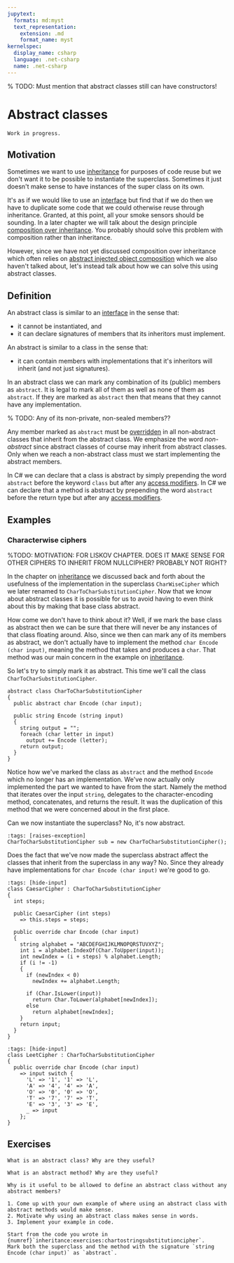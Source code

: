 ```yaml
---
jupytext:
  formats: md:myst
  text_representation:
    extension: .md
    format_name: myst
kernelspec:
  display_name: csharp
  language: .net-csharp
  name: .net-csharp
---
```


% TODO: Must mention that abstract classes still can have constructors!

# Abstract classes

```{warning}
Work in progress.
```

## Motivation

Sometimes we want to use [inheritance](inheritance) for purposes of code reuse but we don't want it to be possible to instantiate the superclass.
Sometimes it just doesn't make sense to have instances of the super class on its own.

It's as if we would like to use an [interface](interfaces) but find that if we do then we have to duplicate some code that we could otherwise reuse through inheritance.
Granted, at this point, all your smoke sensors should be sounding.
In a later chapter we will talk about the design principle [composition over inheritance](composition-over-inheritance).
You probably should solve this problem with composition rather than inheritance.

However, since we have not yet discussed composition over inheritance which often relies on [abstract injected object composition](abstract-injected-object-composition) which we also haven't talked about, let's instead talk about how we can solve this using abstract classes.


## Definition

An abstract class is similar to an [interface](interfaces) in the sense that:

* it cannot be instantiated, and
* it can declare signatures of members that its inheritors must implement.

An abstract is similar to a class in the sense that:

* it can contain members with implementations that it's inheritors will inherit (and not just signatures).

In an abstract class we can mark any combination of its (public) members as `abstract`.
It is legal to mark all of them as well as none of them as `abstract`.
If they are marked as `abstract` then that means that they cannot have any implementation.

% TODO: Any of its non-private, non-sealed members??

Any member marked as `abstract` must be [overridden](overriding) in all non-abstract classes that inherit from the abstract class.
We emphasize the word *non-abstract* since abstract classes of course may inherit from abstract classes.
Only when we reach a non-abstract class must we start implementing the abstract members.

In C# we can declare that a class is abstract by simply prepending the word `abstract` before the keyword `class` but after any [access modifiers](access-modifiers).
In C# we can declare that a method is abstract by prepending the word `abstract` before the return type but after any [access modifiers](access-modifiers).


## Examples

### Characterwise ciphers

%TODO: MOTIVATION: FOR LISKOV CHAPTER. DOES IT MAKE SENSE FOR OTHER CIPHERS TO INHERIT FROM NULLCIPHER? PROBABLY NOT RIGHT?

In the chapter on [inheritance](inheritance:examples:characterwise) we discussed back and forth about the usefulness of the implementation in the superclass `CharWiseCipher` which we later renamed to `CharToCharSubstitutionCipher`.
Now that we know about abstract classes it is possible for us to avoid having to even think about this by making that base class abstract.

How come we don't have to think about it?
Well, if we mark the base class as abstract then we can be sure that there will never be any instances of that class floating around.
Also, since we then can mark any of its members as abstract, we don't actually have to implement the method `char Encode (char input)`, meaning the method that takes and produces a `char`.
That method was our main concern in the example on [inheritance](inheritance:examples:characterwise).

So let's try to simply mark it as abstract.
This time we'll call the class `CharToCharSubstitutionCipher`.

```{code-cell} csharp
abstract class CharToCharSubstitutionCipher
{
  public abstract char Encode (char input);

  public string Encode (string input)
  {
    string output = "";
    foreach (char letter in input)
      output += Encode (letter);
    return output;
  }
}
```

Notice how we've marked the class as `abstract` and the method `Encode` which no longer has an implementation.
We've now actually only implemented the part we wanted to have from the start.
Namely the method that iterates over the input `string`, delegates to the character-encoding method, concatenates, and returns the result.
It was the duplication of this method that we were concerned about in the first place.

Can we now instantiate the superclass?
No, it's now abstract.

```{code-cell} csharp
:tags: [raises-exception]
CharToCharSubstitutionCipher sub = new CharToCharSubstitutionCipher();
```

Does the fact that we've now made the superclass abstract affect the classes that inherit from the superclass in any way?
No.
Since they already have implementations for `char Encode (char input)` we're good to go.

```{code-cell} csharp
:tags: [hide-input]
class CaesarCipher : CharToCharSubstitutionCipher
{
  int steps;

  public CaesarCipher (int steps)
    => this.steps = steps;

  public override char Encode (char input)
  {
    string alphabet = "ABCDEFGHIJKLMNOPQRSTUVXYZ";
    int i = alphabet.IndexOf(Char.ToUpper(input));
    int newIndex = (i + steps) % alphabet.Length;
    if (i != -1)
    {
      if (newIndex < 0)
        newIndex += alphabet.Length;

      if (Char.IsLower(input))
        return Char.ToLower(alphabet[newIndex]);
      else
        return alphabet[newIndex];
    }
    return input;
  }
}
```

```{code-cell} csharp
:tags: [hide-input]
class LeetCipher : CharToCharSubstitutionCipher
{
  public override char Encode (char input)
    => input switch {
      'L' => '1', '1' => 'L',
      'A' => '4', '4' => 'A',
      'O' => '0', '0' => 'O',
      'T' => '7', '7' => 'T',
      'E' => '3', '3' => 'E',
      _ => input
    };
}
```

## Exercises

```{exercise}
What is an abstract class? Why are they useful?
```

```{exercise}
What is an abstract method? Why are they useful?
```

```{exercise}
Why is it useful to be allowed to define an abstract class without any abstract members?
```

```{exercise}
1. Come up with your own example of where using an abstract class with abstract methods would make sense.
2. Motivate why using an abstract class makes sense in words.
3. Implement your example in code.
```

```{exercise}
Start from the code you wrote in {numref}`inheritance:exercises:chartostringsubstitutioncipher`.
Mark both the superclass and the method with the signature `string Encode (char input)` as `abstract`.
```
